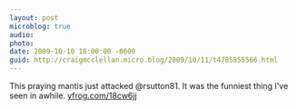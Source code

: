 ```yaml
---
layout: post
microblog: true
audio: 
photo: 
date: 2009-10-10 18:00:00 -0600
guid: http://craigmcclellan.micro.blog/2009/10/11/t4785855566.html
---
```

This praying mantis just attacked @rsutton81. It was the funniest thing I've seen in awhile.  [yfrog.com/18cw6jj](http://yfrog.com/18cw6jj)

